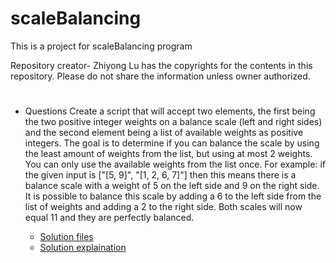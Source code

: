 # scaleBalancing
This is a project for scaleBalancing program

Repository creator- Zhiyong Lu has the copyrights for the contents in this repository. Please do not share the information unless owner authorized.

# 
 * Questions
 Create a script that will accept two elements, the first being the two positive integer weights on
a balance scale (left and right sides) and the second element being a list of available weights as
positive integers.
The goal is to determine if you can balance the scale by using the least amount of weights from
the list, but using at most 2 weights. You can only use the available weights from the list once.
For example: if the given input is ["[5, 9]", "[1, 2, 6, 7]"] then this means there is a balance scale
with a weight of 5 on the left side and 9 on the right side. It is possible to balance this scale by
adding a 6 to the left side from the list of weights and adding a 2 to the right side. Both scales
will now equal 11 and they are perfectly balanced.

    * [Solution files](https://github.com/Zlu3Dev/scaleBalancing/blob/master/scaleBalancing.java)
    * [Solution explaination](https://help.github.com/articles/set-up-git/)
   
    
